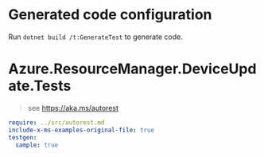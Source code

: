 # Generated code configuration

Run `dotnet build /t:GenerateTest` to generate code.

# Azure.ResourceManager.DeviceUpdate.Tests

> see https://aka.ms/autorest
``` yaml
require: ../src/autorest.md
include-x-ms-examples-original-file: true
testgen:
  sample: true
```